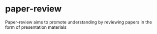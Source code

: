 # paper-review

Paper-review aims to promote understanding by reviewing papers in the form of presentation materials